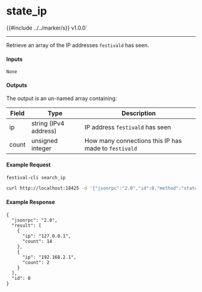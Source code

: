 # state_ip

{{#include ../../marker/s}} v1.0.0`

---

Retrieve an array of the IP addresses `festivald` has seen.

#### Inputs

`None`

#### Outputs
The output is an un-named array containing:

| Field     | Type                  | Description |
|-----------|-----------------------|-------------|
| ip        | string (IPv4 address) | IP address `festivald` has seen
| count     | unsigned integer      | How many connections this IP has made to `festivald`

#### Example Request
```bash
festival-cli search_ip
```
```bash
curl http://localhost:18425 -d '{"jsonrpc":"2.0","id":0,"method":"state_ip"}'
```

#### Example Response
```
{
  "jsonrpc": "2.0",
  "result": [
    {
      "ip": "127.0.0.1",
      "count": 14
    },
    {
      "ip": "192.168.2.1",
      "count": 2
    }
  ],
  "id": 0
}
```

